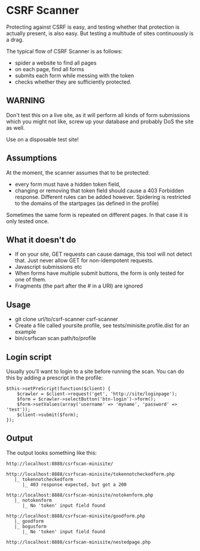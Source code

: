 CSRF Scanner
============

Protecting against CSRF is easy, and testing whether that protection is actually 
present, is also easy. But testing a multitude of sites continuously is a drag. 

The typical flow of CSRF Scanner is as follows:
- spider a website to find all pages
- on each page, find all forms
- submits each form while messing with the token
- checks whether they are sufficiently protected. 

WARNING
-------
Don't test this on a live site, as it will perform all kinds of form submissions 
which you might not like, screw up your database and probably DoS the site as well.

Use on a disposable test site!

Assumptions
-----------
At the moment, the scanner assumes that to be protected:
- every form must have a hidden token field,
- changing or removing that token field should cause a 403 Forbidden response.
Different rules can be added however. 
Spidering is restricted to the domains of the startpages (as defined in the profile)

Sometimes the same form is repeated on different pages. In that case it is only tested once.


What it doesn't do
------------------
- If on your site, GET requests can cause damage, this tool will not detect that. Just never allow GET for non-idempotent requests.
- Javascript submissions etc 
- When forms have multiple submit buttons, the form is only tested for one of them.
- Fragments (the part after the # in a URI) are ignored

Usage
-----
* git clone url/to/csrf-scanner csrf-scanner
* Create a file called yoursite.profile, see tests/minisite.profile.dist for an example
* bin/csrfscan scan path/to/profile

Login script
------------
Usually you'll want to login to a site before running the scan. You can do this by adding a prescript in the profile:

```
$this->setPreScript(function($client) {
	$crawler = $client->request('get', 'http://site/loginpage');
	$form = $crawler->selectButton('btn-login')->form();
	$form->setValues(array('username' => 'myname', 'password' => 'test'));
	$client->submit($form);
});
```

Output
------
The output looks something like this:
```
http://localhost:8888/csrfscan-minisite/

http://localhost:8888/csrfscan-minisite/tokennotcheckedform.php
   |_ tokennotcheckedform
      |_ 403 response expected, but got a 200

http://localhost:8888/csrfscan-minisite/notokenform.php
   |_ notokenform
      |_ No 'token' input field found

http://localhost:8888/csrfscan-minisite/goodform.php
   |_ goodform
   |_ bogusform
      |_ No 'token' input field found

http://localhost:8888/csrfscan-minisite/nestedpage.php
```
